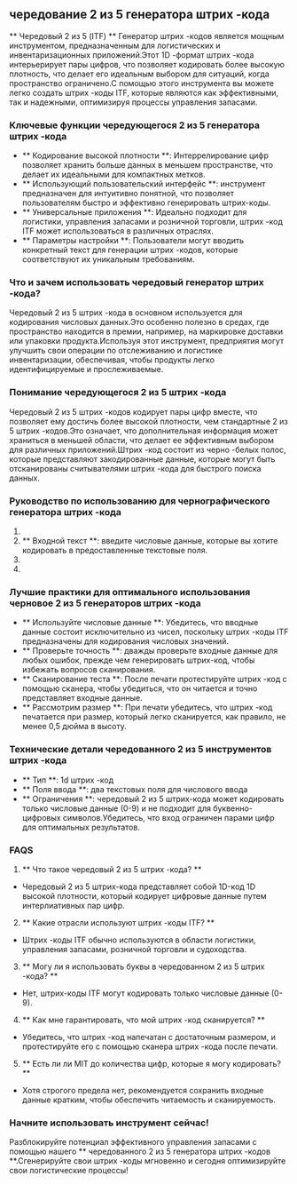 ## чередование 2 из 5 генератора штрих -кода

** Чередовый 2 из 5 (ITF) ** Генератор штрих -кодов является мощным инструментом, предназначенным для логистических и инвентаризационных приложений.Этот 1D -формат штрих -кода интерьерирует пары цифров, что позволяет кодировать более высокую плотность, что делает его идеальным выбором для ситуаций, когда пространство ограничено.С помощью этого инструмента вы можете легко создать штрих -коды ITF, которые являются как эффективными, так и надежными, оптимизируя процессы управления запасами.

### Ключевые функции чередующегося 2 из 5 генератора штрих -кода

- ** Кодирование высокой плотности **: Интеррелирование цифр позволяет хранить больше данных в меньшем пространстве, что делает их идеальными для компактных метков.
- ** Использующий пользовательский интерфейс **: инструмент предназначен для интуитивно понятной, что позволяет пользователям быстро и эффективно генерировать штрих-коды.
- ** Универсальные приложения **: Идеально подходит для логистики, управления запасами и розничной торговли, штрих -код ITF может использоваться в различных отраслях.
- ** Параметры настройки **: Пользователи могут вводить конкретный текст для генерации штрих -кодов, которые соответствуют их уникальным требованиям.

### Что и зачем использовать чередовый генератор штрих -кода?

Чередовый 2 из 5 штрих -кода в основном используется для кодирования числовых данных.Это особенно полезно в средах, где пространство находится в премии, например, на маркировке доставки или упаковки продукта.Используя этот инструмент, предприятия могут улучшить свои операции по отслеживанию и логистике инвентаризации, обеспечивая, чтобы продукты легко идентифицируемые и прослеживаемые.

### Понимание чередующегося 2 из 5 штрих -кода

Чередовый 2 из 5 штрих -кодов кодирует пары цифр вместе, что позволяет ему достичь более высокой плотности, чем стандартные 2 из 5 штрих -кодов.Это означает, что дополнительная информация может храниться в меньшей области, что делает ее эффективным выбором для различных приложений.Штрих -код состоит из черно -белых полос, которые представляют закодированные данные, которые могут быть отсканированы считывателями штрих -кода для быстрого поиска данных.

### Руководство по использованию для чернографического генератора штрих -кода

1.
2. ** Входной текст **: введите числовые данные, которые вы хотите кодировать в предоставленные текстовые поля.
3.
4.

### Лучшие практики для оптимального использования черновое 2 из 5 генераторов штрих -кода

- ** Используйте числовые данные **: Убедитесь, что вводные данные состоит исключительно из чисел, поскольку штрих -коды ITF предназначены для кодирования числовых значений.
- ** Проверьте точность **: дважды проверьте входные данные для любых ошибок, прежде чем генерировать штрих-код, чтобы избежать вопросов сканирования.
- ** Сканирование теста **: После печати протестируйте штрих -код с помощью сканера, чтобы убедиться, что он читается и точно представляет входные данные.
- ** Рассмотрим размер **: При печати убедитесь, что штрих -код печатается при размер, который легко сканируется, как правило, не менее 0,5 дюйма в высоту.

### Технические детали чередованного 2 из 5 инструментов штрих -кода

- ** Тип **: 1d штрих -код
- ** Поля ввода **: два текстовых поля для числового ввода
- ** Ограничения **: чередовый 2 из 5 штрих-кода может кодировать только числовые данные (0-9) и не подходит для буквенно-цифровых символов.Убедитесь, что вход ограничен парами цифр для оптимальных результатов.

### FAQS

1. ** Что такое чередовый 2 из 5 штрих -кода? **
- Чередовый 2 из 5 штрих-кода представляет собой 1D-код 1D высокой плотности, который кодирует цифровые данные путем интерлиативных пар цифр.

2. ** Какие отрасли используют штрих -коды ITF? **
- Штрих -коды ITF обычно используются в области логистики, управления запасами, розничной торговли и судоходства.

3. ** Могу ли я использовать буквы в чередованном 2 из 5 штрих -кода? **
- Нет, штрих-коды ITF могут кодировать только числовые данные (0-9).

4. ** Как мне гарантировать, что мой штрих -код сканируется? **
- Убедитесь, что штрих -код напечатан с достаточным размером, и протестируйте его с помощью сканера штрих -кода после печати.

5. ** Есть ли ли MIT до количества цифр, которые я могу кодировать? **
- Хотя строгого предела нет, рекомендуется сохранить входные данные кратким, чтобы обеспечить читаемость и сканируемость.

### Начните использовать инструмент сейчас!

Разблокируйте потенциал эффективного управления запасами с помощью нашего ** чередованного 2 из 5 генератора штрих -кодов **.Сгенерируйте свои штрих -коды мгновенно и сегодня оптимизируйте свои логистические процессы!